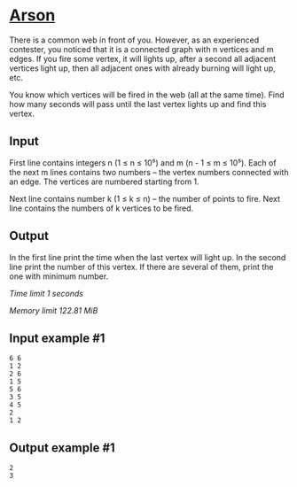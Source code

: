 # [Arson](https://www.e-olymp.com/en/contests/9208/problems/80029)

There is a common web in front of you. However, as an experienced contester, you noticed that it is a connected graph with n vertices and m edges. If you fire some vertex, it will lights up, after a second all adjacent vertices light up, then all adjacent ones with already burning will light up, etc.

You know which vertices will be fired in the web (all at the same time). Find how many seconds will pass until the last vertex lights up and find this vertex.

## Input

First line contains integers n (1 ≤ n ≤ 10⁵) and m (n - 1 ≤ m ≤ 10⁵). Each of the next m lines contains two numbers – the vertex numbers connected with an edge. The vertices are numbered starting from 1.

Next line contains number k (1 ≤ k ≤ n) – the number of points to fire. Next line contains the numbers of k vertices to be fired.

## Output

In the first line print the time when the last vertex will light up. In the second line print the number of this vertex. If there are several of them, print the one with minimum number.

_Time limit 1 seconds_

_Memory limit 122.81 MiB_

## Input example #1
```
6 6
1 2
2 6
1 5
5 6
3 5
4 5
2
1 2
```

## Output example #1
```
2
3
```
